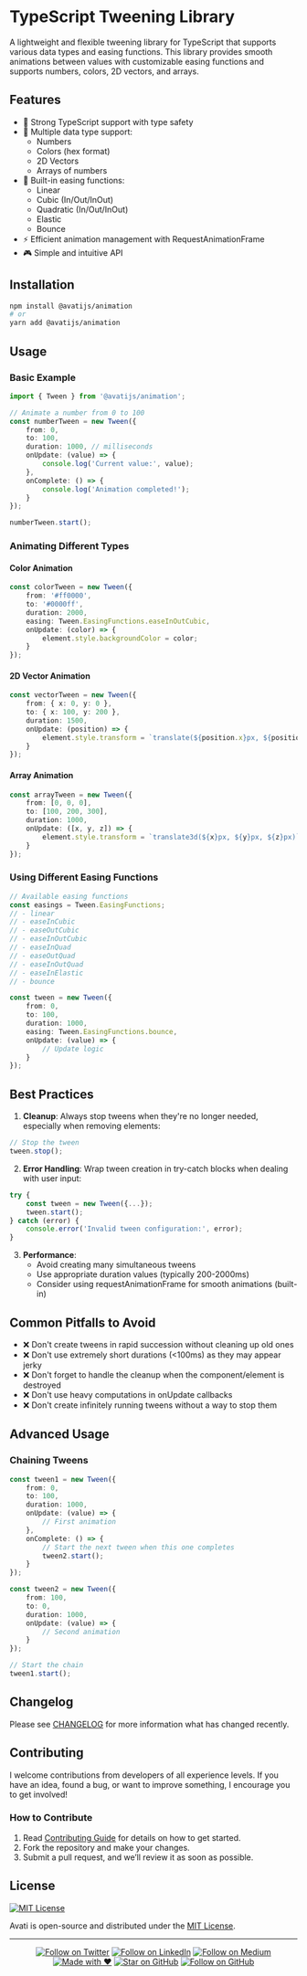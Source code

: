 # TypeScript Tweening Library

A lightweight and flexible tweening library for TypeScript that supports various data types and easing functions. This library provides smooth animations between values with customizable easing functions and supports numbers, colors, 2D vectors, and arrays.

## Features

- 🎯 Strong TypeScript support with type safety
- 🎨 Multiple data type support:
    - Numbers
    - Colors (hex format)
    - 2D Vectors
    - Arrays of numbers
- 🌊 Built-in easing functions:
    - Linear
    - Cubic (In/Out/InOut)
    - Quadratic (In/Out/InOut)
    - Elastic
    - Bounce
- ⚡ Efficient animation management with RequestAnimationFrame
- 🎮 Simple and intuitive API

## Installation

```bash
npm install @avatijs/animation
# or
yarn add @avatijs/animation
```

## Usage

### Basic Example

```typescript
import { Tween } from '@avatijs/animation';

// Animate a number from 0 to 100
const numberTween = new Tween({
    from: 0,
    to: 100,
    duration: 1000, // milliseconds
    onUpdate: (value) => {
        console.log('Current value:', value);
    },
    onComplete: () => {
        console.log('Animation completed!');
    }
});

numberTween.start();
```

### Animating Different Types

#### Color Animation

```typescript
const colorTween = new Tween({
    from: '#ff0000',
    to: '#0000ff',
    duration: 2000,
    easing: Tween.EasingFunctions.easeInOutCubic,
    onUpdate: (color) => {
        element.style.backgroundColor = color;
    }
});
```

#### 2D Vector Animation

```typescript
const vectorTween = new Tween({
    from: { x: 0, y: 0 },
    to: { x: 100, y: 200 },
    duration: 1500,
    onUpdate: (position) => {
        element.style.transform = `translate(${position.x}px, ${position.y}px)`;
    }
});
```

#### Array Animation

```typescript
const arrayTween = new Tween({
    from: [0, 0, 0],
    to: [100, 200, 300],
    duration: 1000,
    onUpdate: ([x, y, z]) => {
        element.style.transform = `translate3d(${x}px, ${y}px, ${z}px)`;
    }
});
```

### Using Different Easing Functions

```typescript
// Available easing functions
const easings = Tween.EasingFunctions;
// - linear
// - easeInCubic
// - easeOutCubic
// - easeInOutCubic
// - easeInQuad
// - easeOutQuad
// - easeInOutQuad
// - easeInElastic
// - bounce

const tween = new Tween({
    from: 0,
    to: 100,
    duration: 1000,
    easing: Tween.EasingFunctions.bounce,
    onUpdate: (value) => {
        // Update logic
    }
});
```

## Best Practices

1. **Cleanup**: Always stop tweens when they're no longer needed, especially when removing elements:
```typescript
// Stop the tween
tween.stop();
```

2. **Error Handling**: Wrap tween creation in try-catch blocks when dealing with user input:
```typescript
try {
    const tween = new Tween({...});
    tween.start();
} catch (error) {
    console.error('Invalid tween configuration:', error);
}
```

3. **Performance**:
    - Avoid creating many simultaneous tweens
    - Use appropriate duration values (typically 200-2000ms)
    - Consider using requestAnimationFrame for smooth animations (built-in)

## Common Pitfalls to Avoid

- ❌ Don't create tweens in rapid succession without cleaning up old ones
- ❌ Don't use extremely short durations (<100ms) as they may appear jerky
- ❌ Don't forget to handle the cleanup when the component/element is destroyed
- ❌ Don't use heavy computations in onUpdate callbacks
- ❌ Don't create infinitely running tweens without a way to stop them

## Advanced Usage

### Chaining Tweens

```typescript
const tween1 = new Tween({
    from: 0,
    to: 100,
    duration: 1000,
    onUpdate: (value) => {
        // First animation
    },
    onComplete: () => {
        // Start the next tween when this one completes
        tween2.start();
    }
});

const tween2 = new Tween({
    from: 100,
    to: 0,
    duration: 1000,
    onUpdate: (value) => {
        // Second animation
    }
});

// Start the chain
tween1.start();
```


## Changelog

Please see [CHANGELOG](./CHANGELOG.md) for more information what has changed recently.

## Contributing

I welcome contributions from developers of all experience levels. If you have an idea, found a bug, or want to improve something, I encourage you to get involved!

### How to Contribute
1. Read [Contributing Guide](https://github.com/KhaledSMQ/avati/blob/master/Contributing.md) for details on how to get started.
2. Fork the repository and make your changes.
3. Submit a pull request, and we’ll review it as soon as possible.

## License

[![MIT License](https://img.shields.io/badge/license-MIT-blue.svg)](https://github.com/KhaledSMQ/avati/blob/master/LICENSE)

Avati is open-source and distributed under the [MIT License](https://github.com/KhaledSMQ/avati/blob/master/LICENSE).

---
<div align="center">

[![Follow on Twitter](https://img.shields.io/twitter/follow/KhaledSMQ.svg?style=social)](https://x.com/khaledsmq_)
[![Follow on LinkedIn](https://img.shields.io/badge/LinkedIn-Connect-blue.svg)](https://www.linkedin.com/in/khaledsmq/)
[![Follow on Medium](https://img.shields.io/badge/Medium-Follow-black.svg)](https://medium.com/@khaled.smq)
[![Made with ❤️](https://img.shields.io/badge/Made%20with-❤️-red.svg)](https://github.com/KhaledSMQ)
[![Star on GitHub](https://img.shields.io/github/stars/KhaledSMQ/avati.svg?style=social)](https://github.com/KhaledSMQ/avati/stargazers)
[![Follow on GitHub](https://img.shields.io/github/followers/KhaledSMQ.svg?style=social&label=Follow)](https://github.com/KhaledSMQ)

</div>
